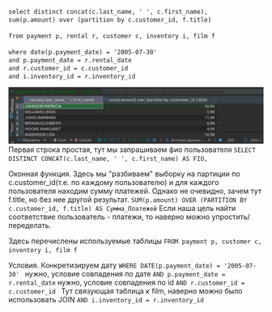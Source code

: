 ```
select distinct concat(c.last_name, ' ', c.first_name), 
sum(p.amount) over (partition by c.customer_id, f.title)

from payment p, rental r, customer c, inventory i, film f

where date(p.payment_date) = '2005-07-30' 
and p.payment_date = r.rental_date 
and r.customer_id = c.customer_id 
and i.inventory_id = r.inventory_id
```

![original](https://github.com/RSafin12/12.5-Indexes/blob/main/original.png)
Первая строка простая, тут мы запрашиваем фио пользователя
`SELECT DISTINCT CONCAT(c.last_name, ' ', c.first_name) AS FIO,`

Оконная функция.
Здесь мы "разбиваем" выборку на партиции по c.customer_id(т.е. по каждому пользователю) и для каждого пользователя находим сумму платежей. Однако не очевидно, зачем тут f.title, но без нее другой результат.
`SUM(p.amount) OVER (PARTITION BY c.customer_id, f.title) AS Сумма_Платежей`
Если наша цель найти соответствие пользователь - платежи, то наверно можно упростить/переделать.


Здесь перечислены используемые таблицы
`FROM payment p, customer c, inventory i, film f`

Условия.
Конкретизируем дату
`WHERE DATE(p.payment_date) = '2005-07-30' `
нужно, условие совпадения по дате
`AND p.payment_date = r.rental_date`
нужно, условие совпадения по id
`AND r.customer_id = c.customer_id `
Тут связующая таблица к film, наверно можно было использовать JOIN
`AND i.inventory_id = r.inventory_id `

